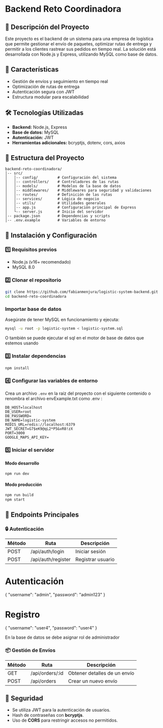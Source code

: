 # Backend Reto Coordinadora

## 📌 Descripción del Proyecto
Este proyecto es el backend de un sistema para una empresa de logística que permite gestionar el envío de paquetes, optimizar rutas de entrega y permitir a los clientes rastrear sus pedidos en tiempo real. La solución está desarrollada con Node.js y Express, utilizando MySQL como base de datos.

## 🚀 Características
- Gestión de envíos y seguimiento en tiempo real
- Optimización de rutas de entrega
- Autenticación segura con JWT
- Estructura modular para escalabilidad

## 🛠️ Tecnologías Utilizadas
- **Backend:** Node.js, Express
- **Base de datos:** MySQL
- **Autenticación:** JWT
- **Herramientas adicionales:** bcryptjs, dotenv, cors, axios

## 📂 Estructura del Proyecto
```
backend-reto-coordinadora/
│-- src/
│   │-- config/         # Configuración del sistema
│   │-- controllers/    # Controladores de las rutas
│   │-- models/         # Modelos de la base de datos
│   │-- middlewares/    # Middlewares para seguridad y validaciones
│   │-- routes/         # Definición de las rutas
│   │-- services/       # Lógica de negocio
│   │-- utils/          # Utilidades generales
│   │-- app.js          # Configuración principal de Express
│   └-- server.js       # Inicio del servidor
│-- package.json        # Dependencias y scripts
│-- .env.example        # Variables de entorno
```

## 🔧 Instalación y Configuración
### 1️⃣ Requisitos previos
- Node.js (v16+ recomendado)
- MySQL 8.0

### 2️⃣ Clonar el repositorio
```sh
git clone https://github.com/fabianmenjura/logistic-system-backend.git
cd backend-reto-coordinadora
```
###  Importar base de datos
Asegúrate de tener MySQL en funcionamiento y ejecuta:
```sh
mysql -u root -p logistic-system < logistic-system.sql
```
O también se puede ejecutar el sql en el motor de base de datos que estemos usando
### 3️⃣ Instalar dependencias
```sh
npm install
```

### 4️⃣ Configurar las variables de entorno
Crea un archivo `.env` en la raíz del proyecto con el siguiente contenido o renombra el archivo envExample.txt como .env :
```env
DB_HOST=localhost
DB_USER=root
DB_PASSWORD=
DB_NAME=logistic-system
REDIS_URL=redis://localhost:6379
JWT_SECRET=G7$eK9@qL2*P5&vR8!zX
PORT=3000
GOOGLE_MAPS_API_KEY=
```



### 5️⃣ Iniciar el servidor
#### Modo desarrollo
```sh
npm run dev
```
#### Modo producción
```sh
npm run build
npm start
```

## 📡 Endpoints Principales
### 🔒 Autenticación
| Método | Ruta           | Descripción |
|--------|--------------|-------------|
| POST   | /api/auth/login  | Iniciar sesión |
| POST   | /api/auth/register | Registrar usuario |

# Autenticación
{
    "username": "admin",
    "password": "admin123"
}



# Registro

{
    "username": "user4",
    "password": "user4"
}

En la base de datos se debe asignar rol de administrador 
### 📦 Gestión de Envíos
| Método | Ruta                | Descripción |
|--------|--------------------|-------------|
| GET    | /api/orders/:id        | Obtener detalles de un envío |
| POST   | /api/orders            | Crear un nuevo envío |

## 🔐 Seguridad
- Se utiliza JWT para la autenticación de usuarios.
- Hash de contraseñas con **bcryptjs**.
- Uso de **CORS** para restringir accesos no permitidos.
